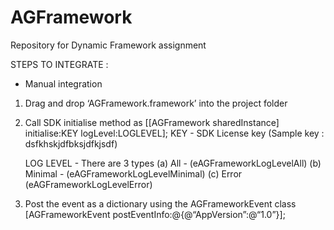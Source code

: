 # AGFramework
Repository for Dynamic Framework assignment

STEPS TO INTEGRATE : 

- Manual integration

1. Drag and drop ‘AGFramework.framework’ into the project folder

2. Call SDK initialise method as
	 [[AGFramework sharedInstance] initialise:KEY logLevel:LOGLEVEL];
KEY - SDK License key (Sample key : dsfkhskjdfbksjdfkjsdf)

	LOG LEVEL - There are 3 types 
	(a) All - (eAGFrameworkLogLevelAll)
	(b) Minimal - (eAGFrameworkLogLevelMinimal)
	(c) Error (eAGFrameworkLogLevelError)

3. Post the event as a dictionary using the AGFrameworkEvent class
	[AGFrameworkEvent postEventInfo:@{@“AppVersion”:@“1.0”}];
